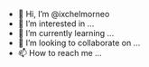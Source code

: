 - 👋 Hi, I’m @ixchelmorneo
- 👀 I’m interested in ...
- 🌱 I’m currently learning ...
- 💞️ I’m looking to collaborate on ...
- 📫 How to reach me ...

<!---
ixchelmorneo/ixchelmorneo is a ✨ special ✨ repository because its `README.md` (this file) appears on your GitHub profile.
You can click the Preview link to take a look at your changes.
--->
